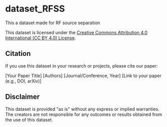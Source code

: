 # dataset_RFSS
This a dataset made for RF source separation

This dataset is licensed under the [Creative Commons Attribution 4.0 International (CC BY 4.0) License](https://creativecommons.org/licenses/by/4.0/).

## Citation

If you use this dataset in your research or projects, please cite our paper:

[Your Paper Title]
[Authors]
[Journal/Conference, Year]
[Link to your paper (e.g., DOI, arXiv)]

## Disclaimer

This dataset is provided "as is" without any express or implied warranties. The creators are not responsible for any outcomes or results obtained from the use of this dataset.
